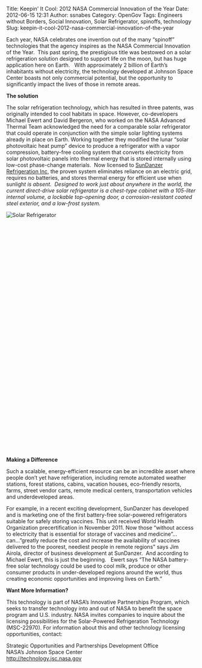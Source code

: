 Title: Keepin' It Cool:       2012 NASA Commercial Innovation of the Year
Date: 2012-06-15 12:31
Author: ssnabes
Category: OpenGov
Tags: Engineers without Borders, Social Innovation, Solar Refrigerator, spinoffs, technology
Slug: keepin-it-cool-2012-nasa-commercial-innovation-of-the-year

Each year, NASA celebrates one invention out of the many “spinoff”
technologies that the agency inspires as the NASA Commercial Innovation
of the Year.  This past spring, the prestigious title was bestowed on a
solar refrigeration solution designed to support life on the moon, but
has huge application here on Earth.   With approximately 2 billion of
Earth’s inhabitants without electricity, the technology developed at
Johnson Space Center boasts not only commercial potential, but the
opportunity to significantly impact the lives of those in remote areas.

**The solution**

The solar refrigeration technology, which has resulted in three patents,
was originally intended to cool habitats in space. However,
co-developers Michael Ewert and David Bergeron, who worked on the NASA
Advanced Thermal Team acknowledged the need for a comparable solar
refrigerator that could operate in conjunction with the simple solar
lighting systems already in place on Earth. Working together they
modified the lunar “solar photovoltaic heat pump” device to produce a
refrigerator with a vapor compression, battery-free cooling system that
converts electricity from solar photovoltaic panels into thermal energy
that is stored internally using low-cost phase-change materials.  Now
licensed to [SunDanzer Refrigeration Inc][], the proven system
eliminates reliance on an electric grid, requires no batteries, and
stores thermal energy for efficient use when sunligh*t is absent. 
Designed to work just about anywhere in the world, the current
direct-drive solar refrigerator is a chest-type cabinet with a 105-liter
internal volume, a lockable top-opening door, a corrosion-resistant
coated steel exterior, and a low-frost system.*

![Solar Refrigerator][]

 

 

 

 

 

 

 

 

 

 

 

 

 

 

 

 

 

 

 

 

**Making a Difference**

Such a scalable, energy-efficient resource can be an incredible asset
where people don’t yet have refrigeration, including remote automated
weather stations, forest stations, cabins, vacation houses, eco-friendly
resorts, farms, street vendor carts, remote medical centers,
transportation vehicles and underdeveloped areas.

For example, in a recent exciting development, SunDanzer has developed
and is marketing one of the first battery-free solar-powered
refrigerators suitable for safely storing vaccines. This unit received
World Health Organization precertification in November 2011. Now those
“without access to electricity that is essential for storage of vaccines
and medicine”…can…”greatly reduce the cost and increase the availability
of vaccines delivered to the poorest, neediest people in remote regions"
says Jim Airola, director of business development at SunDanzer.  And
according to Michael Ewert, this is just the beginning.   Ewert says
“The NASA battery-free solar technology could be used to cool milk,
produce or other consumer products in under-developed regions around the
world, thus creating economic opportunities and improving lives on
Earth.”

**Want More Information?**

This technology is part of NASA’s Innovative Partnerships Program, which
seeks to transfer technology into and out of NASA to benefit the space
program and U.S. industry. NASA invites companies to inquire about the
licensing possibilities for the Solar-Powered Refrigeration Technology
(MSC-22970). For information about this and other technology licensing
opportunities, contact:

Strategic Opportunities and Partnerships Development Office  
NASA’s Johnson Space Center  
<http://technology.jsc.nasa.gov>

 

  [SunDanzer Refrigeration Inc]: http://www.sundanzer.com
  [Solar Refrigerator]: http://open.nasa.gov/wp-content/uploads/2012/06/SolarFrig-685x1024.jpg
    "SolarFrig"
